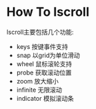 # How To Iscroll

Iscroll主要包括几个功能:

* keys 按键事件支持
* snap 以grid为单位滑动
* wheel 鼠标滚轮支持
* probe 获取滚动位置
* zoom 放大缩小
* infinite 无限滚动
* indicator 模拟滚动条
